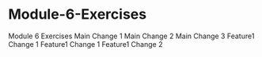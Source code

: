 # Module-6-Exercises
Module 6 Exercises
Main Change 1
Main Change 2
Main Change 3
Feature1 Change 1
Feature1 Change 1
Feature1 Change 2
